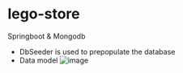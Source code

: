 # lego-store

Springboot & Mongodb

* DbSeeder is used to prepopulate the database
* Data model
![image](https://user-images.githubusercontent.com/6619191/72564798-deb49e80-38b0-11ea-9bd7-2f0261e6b42d.png)
